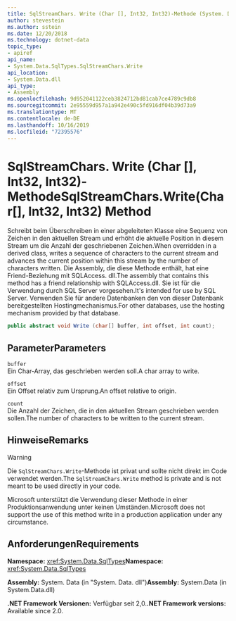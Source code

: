 ```yaml
---
title: SqlStreamChars. Write (Char [], Int32, Int32)-Methode (System. Data. SqlTypes)
author: stevestein
ms.author: sstein
ms.date: 12/20/2018
ms.technology: dotnet-data
topic_type:
- apiref
api_name:
- System.Data.SqlTypes.SqlStreamChars.Write
api_location:
- System.Data.dll
api_type:
- Assembly
ms.openlocfilehash: 9d952041122ceb3824712bd81cab7ce4789c9db8
ms.sourcegitcommit: 2e95559d957a1a942e490c5fd916df04b39d73a9
ms.translationtype: MT
ms.contentlocale: de-DE
ms.lasthandoff: 10/16/2019
ms.locfileid: "72395576"
---
```

# <a name="sqlstreamcharswritechar-int32-int32-method"></a><span data-ttu-id="b6e95-102">SqlStreamChars. Write (Char [], Int32, Int32)-Methode</span><span class="sxs-lookup"><span data-stu-id="b6e95-102">SqlStreamChars.Write(Char[], Int32, Int32) Method</span></span>

<span data-ttu-id="b6e95-103">Schreibt beim Überschreiben in einer abgeleiteten Klasse eine Sequenz von Zeichen in den aktuellen Stream und erhöht die aktuelle Position in diesem Stream um die Anzahl der geschriebenen Zeichen.</span><span class="sxs-lookup"><span data-stu-id="b6e95-103">When overridden in a derived class, writes a sequence of characters to the current stream and advances the current position within this stream by the number of characters written.</span></span> <span data-ttu-id="b6e95-104">Die Assembly, die diese Methode enthält, hat eine Friend-Beziehung mit SQLAccess. dll.</span><span class="sxs-lookup"><span data-stu-id="b6e95-104">The assembly that contains this method has a friend relationship with SQLAccess.dll.</span></span> <span data-ttu-id="b6e95-105">Sie ist für die Verwendung durch SQL Server vorgesehen.</span><span class="sxs-lookup"><span data-stu-id="b6e95-105">It's intended for use by SQL Server.</span></span> <span data-ttu-id="b6e95-106">Verwenden Sie für andere Datenbanken den von dieser Datenbank bereitgestellten Hostingmechanismus.</span><span class="sxs-lookup"><span data-stu-id="b6e95-106">For other databases, use the hosting mechanism provided by that database.</span></span>

```csharp
public abstract void Write (char[] buffer, int offset, int count);
```

## <a name="parameters"></a><span data-ttu-id="b6e95-107">Parameter</span><span class="sxs-lookup"><span data-stu-id="b6e95-107">Parameters</span></span>

`buffer`  
<span data-ttu-id="b6e95-108">Ein Char-Array, das geschrieben werden soll.</span><span class="sxs-lookup"><span data-stu-id="b6e95-108">A char array to write.</span></span>

`offset`  
<span data-ttu-id="b6e95-109">Ein Offset relativ zum Ursprung.</span><span class="sxs-lookup"><span data-stu-id="b6e95-109">An offset relative to origin.</span></span>

`count`  
<span data-ttu-id="b6e95-110">Die Anzahl der Zeichen, die in den aktuellen Stream geschrieben werden sollen.</span><span class="sxs-lookup"><span data-stu-id="b6e95-110">The number of characters to be written to the current stream.</span></span>

## <a name="remarks"></a><span data-ttu-id="b6e95-111">Hinweise</span><span class="sxs-lookup"><span data-stu-id="b6e95-111">Remarks</span></span>

> [!WARNING]
> <span data-ttu-id="b6e95-112">Die `SqlStreamChars.Write`-Methode ist privat und sollte nicht direkt im Code verwendet werden.</span><span class="sxs-lookup"><span data-stu-id="b6e95-112">The `SqlStreamChars.Write` method is private and is not meant to be used directly in your code.</span></span>
>
> <span data-ttu-id="b6e95-113">Microsoft unterstützt die Verwendung dieser Methode in einer Produktionsanwendung unter keinen Umständen.</span><span class="sxs-lookup"><span data-stu-id="b6e95-113">Microsoft does not support the use of this method write in a production application under any circumstance.</span></span>

## <a name="requirements"></a><span data-ttu-id="b6e95-114">Anforderungen</span><span class="sxs-lookup"><span data-stu-id="b6e95-114">Requirements</span></span>

<span data-ttu-id="b6e95-115">**Namespace:** <xref:System.Data.SqlTypes></span><span class="sxs-lookup"><span data-stu-id="b6e95-115">**Namespace:** <xref:System.Data.SqlTypes></span></span>

<span data-ttu-id="b6e95-116">**Assembly:** System. Data (in "System. Data. dll")</span><span class="sxs-lookup"><span data-stu-id="b6e95-116">**Assembly:** System.Data (in System.Data.dll)</span></span>

<span data-ttu-id="b6e95-117">**.NET Framework Versionen:** Verfügbar seit 2,0.</span><span class="sxs-lookup"><span data-stu-id="b6e95-117">**.NET Framework versions:** Available since 2.0.</span></span>
